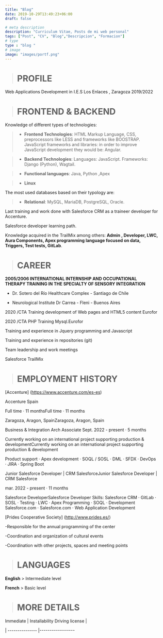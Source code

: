 ```yaml
---
title: "Blog"
date: 2019-10-29T13:49:23+06:00
draft: false

# meta description
description: "Curriculum Vitae, Posts de mi web personal"
tags: ["Post", "CV", "Blog","Descripcion", "Formacion"]
# type
type : "blog "
# image
image: "images/portf.png"
---
```


 ># PROFILE                                  

Web Applications Development in  I.E.S  Los Enlaces , Zaragoza                      2019/2022 
                                                                      
 ># FRONTEND & BACKEND                                   

Knowledge of different types of technologies:

> - **Frontend Technologies**: HTML Markup Language, CSS, preprocessors like LESS and frameworks like BOOSTRAP. JavaScript frameworks and libraries: in order to improve JavaScript development they would be: Angular.

> - **Backend Technologies**: Languages: JavaScript. Frameworks: Django (Python), Wagtail.

> - **Functional languages**: Java, Python ,Apex

> - **Linux**

The most used databases based on their typology are:

> - **Relational**: MySQL, MariaDB, PostgreSQL, Oracle.

Last training and work done with Salesforce CRM as a traineer developer for Accenture.

Salesforce developer learning path.

Knowledge acquired in the TrailMix among others: **Admin , Developer, LWC, Aura Components, Apex programming language focused on data, Triggers, Test tests, GitLab**.


 ># CAREER

**2005/2006 INTERNATIONAL INTERNSHIP AND OCCUPATIONAL THERAPY TRAINING IN THE SPECIALTY OF SENSORY INTEGRATION** 

- Dr. Sotero del Río Healthcare Complex - Santiago de Chile

- Neurological Institute Dr Carrea - Fleni - Buenos Aires


2020 /CTA Training development of Web pages and HTML5 content Eurofor                                                

2020 /CTA PHP Training Mysql.Eurofor                       

Training and experience in Jquery programming and 
Javascript

Training and experience in repositories (git)

Team leadership and work meetings

Salesforce TrailMix

 ># EMPLOYMENT HISTORY

[Accenture] (https://www.accenture.com/es-es)


Accenture Spain

Full time · 11 monthsFull time · 11 months

Zaragoza, Aragon, SpainZaragoza, Aragon, Spain

Business & Integration Arch Associate
Sept. 2022 - present · 5 months

Currently working on an international project supporting production & developmentCurrently working on an international project supporting production & development

Product support · Apex development · SOQL / SOSL · DML · SFDX · DevOps · JIRA · Spring Boot


Junior Salesforce Developer | CRM SalesforceJunior Salesforce Developer | CRM Salesforce

 mar. 2022 - present · 11 months

Salesforce DeveloperSalesforce Developer
Skills: Salesforce CRM · GitLab · SOSL · Testing · LWC · Apex Programming · SOQL · Development Salesforce.com · Salesforce.com · Web Application Development

[Prides Cooperative Society] (http://www.prides.es/)

-Responsible for the annual programming of the center

-Coordination and organization of cultural events

-Coordination with other projects, spaces and meeting points

 ># LANGUAGES

**English**  > Intermediate level 

**French** > Basic level


 ># MORE DETAILS

Immediate | Installability Driving license |

| --------------- |------------------




